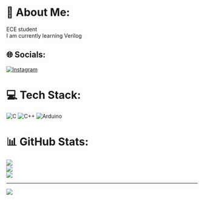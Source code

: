 # 💫 About Me:
ECE student<br>I am currently learning Verilog


## 🌐 Socials:
[![Instagram](https://img.shields.io/badge/Instagram-%23E4405F.svg?logo=Instagram&logoColor=white)](https://instagram.com/georgeclera) 

# 💻 Tech Stack:
![C](https://img.shields.io/badge/c-%2300599C.svg?style=for-the-badge&logo=c&logoColor=white) ![C++](https://img.shields.io/badge/c++-%2300599C.svg?style=for-the-badge&logo=c%2B%2B&logoColor=white) ![Arduino](https://img.shields.io/badge/-Arduino-00979D?style=for-the-badge&logo=Arduino&logoColor=white)
# 📊 GitHub Stats:
![](https://github-readme-stats.vercel.app/api?username=CleraGeorge&theme=blueberry&hide_border=false&include_all_commits=false&count_private=false)<br/>
![](https://github-readme-streak-stats.herokuapp.com/?user=CleraGeorge&theme=blueberry&hide_border=false)<br/>
![](https://github-readme-stats.vercel.app/api/top-langs/?username=CleraGeorge&theme=blueberry&hide_border=false&include_all_commits=false&count_private=false&layout=compact)

---
[![](https://visitcount.itsvg.in/api?id=CleraGeorge&icon=0&color=0)](https://visitcount.itsvg.in)

<!-- Proudly created with GPRM ( https://gprm.itsvg.in ) -->


